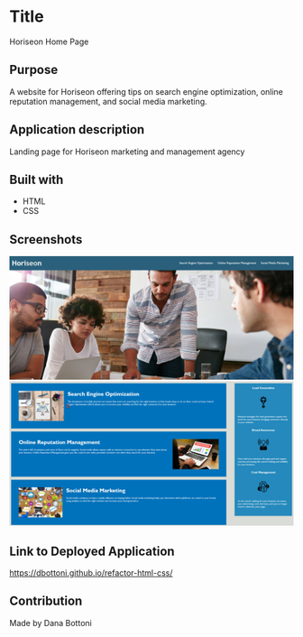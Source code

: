 # Title

Horiseon Home Page

## Purpose

A website for Horiseon offering tips on search engine optimization, online reputation management, and social media marketing.

## Application description

Landing page for Horiseon marketing and management agency

## Built with

- HTML
- CSS

## Screenshots

![Header Screenshot](assets/images/screenshot-1.jpg)
![Body Screenshot](assets/images/screensht-2.jpg)

## Link to Deployed Application

https://dbottoni.github.io/refactor-html-css/

## Contribution

Made by Dana Bottoni
